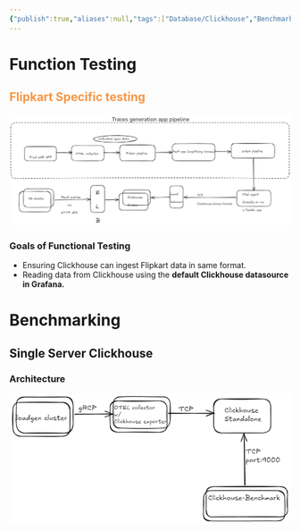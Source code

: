 ```yaml
---
{"publish":true,"aliases":null,"tags":["Database/Clickhouse","Benchmark"],"projects":["EventStore"],"Description":"Everything related to Clickhouse benchmarking","date created":"2024-12-02T20:27","date modified":"2025-01-15T14:18","type":"Note","PassFrontmatter":true,"created":"2025-01-14T17:30:43.569+05:30","updated":"2025-01-15T14:18:13.036+05:30"}
---
```



# Function Testing
## <font color="#f79646">Flipkart Specific testing</font>

![Pasted image 20241218222401.png](../../../03-Projects/EventStore/Notes/attachments/Pasted%20image%2020241218222401.png)

### Goals of Functional Testing
- Ensuring Clickhouse can ingest Flipkart data in same format.
- Reading data from Clickhouse using the **default Clickhouse datasource in Grafana.**

# Benchmarking

## Single Server Clickhouse

### Architecture

![Pasted image 20241218222412.png](../../../03-Projects/EventStore/Notes/attachments/Pasted%20image%2020241218222412.png)
